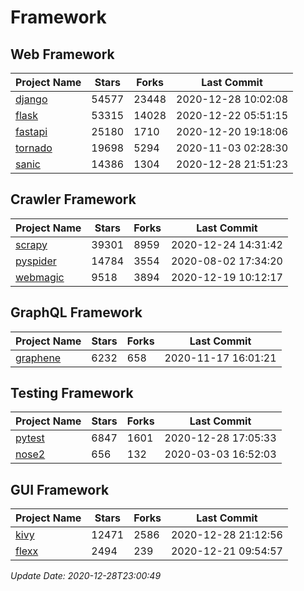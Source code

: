 # Framework

## Web Framework
| Project Name | Stars | Forks | Last Commit |
| ------------ | ----- | ----- | ----------- |
| [django](https://github.com/django/django) | 54577 | 23448 | 2020-12-28 10:02:08 |
| [flask](https://github.com/pallets/flask) | 53315 | 14028 | 2020-12-22 05:51:15 |
| [fastapi](https://github.com/tiangolo/fastapi) | 25180 | 1710 | 2020-12-20 19:18:06 |
| [tornado](https://github.com/tornadoweb/tornado) | 19698 | 5294 | 2020-11-03 02:28:30 |
| [sanic](https://github.com/huge-success/sanic) | 14386 | 1304 | 2020-12-28 21:51:23 |

## Crawler Framework
| Project Name | Stars | Forks | Last Commit |
| ------------ | ----- | ----- | ----------- |
| [scrapy](https://github.com/scrapy/scrapy) | 39301 | 8959 | 2020-12-24 14:31:42 |
| [pyspider](https://github.com/binux/pyspider) | 14784 | 3554 | 2020-08-02 17:34:20 |
| [webmagic](https://github.com/code4craft/webmagic) | 9518 | 3894 | 2020-12-19 10:12:17 |

## GraphQL Framework
| Project Name | Stars | Forks | Last Commit |
| ------------ | ----- | ----- | ----------- |
| [graphene](https://github.com/graphql-python/graphene) | 6232 | 658 | 2020-11-17 16:01:21 |

## Testing Framework
| Project Name | Stars | Forks | Last Commit |
| ------------ | ----- | ----- | ----------- |
| [pytest](https://github.com/pytest-dev/pytest) | 6847 | 1601 | 2020-12-28 17:05:33 |
| [nose2](https://github.com/nose-devs/nose2) | 656 | 132 | 2020-03-03 16:52:03 |

## GUI Framework
| Project Name | Stars | Forks | Last Commit |
| ------------ | ----- | ----- | ----------- |
| [kivy](https://github.com/kivy/kivy) | 12471 | 2586 | 2020-12-28 21:12:56 |
| [flexx](https://github.com/flexxui/flexx) | 2494 | 239 | 2020-12-21 09:54:57 |

*Update Date: 2020-12-28T23:00:49*